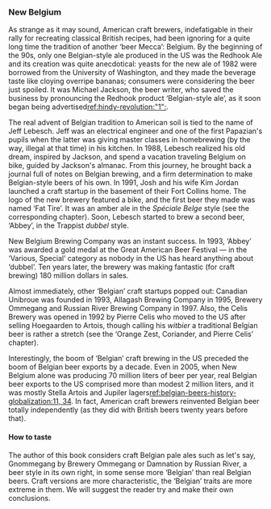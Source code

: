 ### New Belgium

As strange as it may sound, American craft brewers, indefatigable in their rally for recreating classical British recipes, had been ignoring for a quite long time the tradition of another ‘beer Mecca’: Belgium. By the beginning of the 90s, only one Belgian-style ale produced in the US was the Redhook Ale and its creation was quite anecdotical: yeasts for the new ale of 1982 were borrowed from the University of Washington, and they made the beverage taste like cloying overripe bananas; consumers were considering the beer just spoiled. It was Michael Jackson, the beer writer, who saved the business by pronouncing the Redhook product ‘Belgian-style ale’, as it soon began being advertised[ref:hindy-revolution:"1":]().

The real advent of Belgian tradition to American soil is tied to the name of Jeff Lebesch. Jeff was an electrical engineer and one of the first Papazian's pupils when the latter was giving master classes in homebrewing (by the way, illegal at that time) in his kitchen. In 1988, Lebesch realized his old dream, inspired by Jackson, and spend a vacation traveling Belgium on bike, guided by Jackson's almanac. From this journey, he brought back a journal full of notes on Belgian brewing, and a firm determination to make Belgian-style beers of his own. In 1991, Josh and his wife Kim Jordan launched a craft startup in the basement of their Fort Collins home. The logo of the new brewery featured a bike, and the first beer they made was named ‘Fat Tire’. It was an amber ale in the *Spéciale Belge* style (see the corresponding chapter). Soon, Lebesch started to brew a second beer, ‘Abbey’, in the Trappist *dubbel* style.

New Belgium Brewing Company was an instant success. In 1993, ‘Abbey’ was awarded a gold medal at the Great American Beer Festival — in the ‘Various, Special’ category as nobody in the US has heard anything about ‘dubbel’. Ten years later, the brewery was making fantastic (for craft brewing) 180 million dollars in sales.

Almost immediately, other ‘Belgian’ craft startups popped out: Canadian Unibroue was founded in 1993, Allagash Brewing Company in 1995, Brewery Ommegang and Russian River Brewing Company in 1997. Also, the Celis Brewery was opened in 1992 by Pierre Celis who moved to the US after selling Hoegaarden to Artois, though calling his *witbier* a traditional Belgian beer is rather a stretch (see the ‘Orange Zest, Coriander, and Pierre Celis’ chapter).

Interestingly, the boom of ‘Belgian’ craft brewing in the US preceded the boom of Belgian beer exports by a decade. Even in 2005, when New Belgium alone was producing 70 million liters of beer per year, real Belgian beer exports to the US comprised more than modest 2 million liters, and it was mostly Stella Artois and Jupiler lagers[ref:belgian-beers-history-globalization:11, 34](). In fact, American craft brewers reinvented Belgian beer totally independently (as they did with British beers twenty years before that).

#### How to taste

The author of this book considers craft Belgian pale ales such as let's say, Gnommegang by Brewery Ommegang or Damnation by Russian River, a beer style in its own right, in some sense more ‘Belgian’ than real Belgian beers. Craft versions are more characteristic, the ‘Belgian’ traits are more extreme in them. We will suggest the reader try and make their own conclusions.